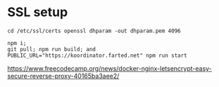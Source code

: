 # SSL setup

```
cd /etc/ssl/certs openssl dhparam -out dhparam.pem 4096
```


```
npm i;
git pull; npm run build; and PUBLIC_URL="https://koordinator.farted.net" npm run start
```




https://www.freecodecamp.org/news/docker-nginx-letsencrypt-easy-secure-reverse-proxy-40165ba3aee2/





